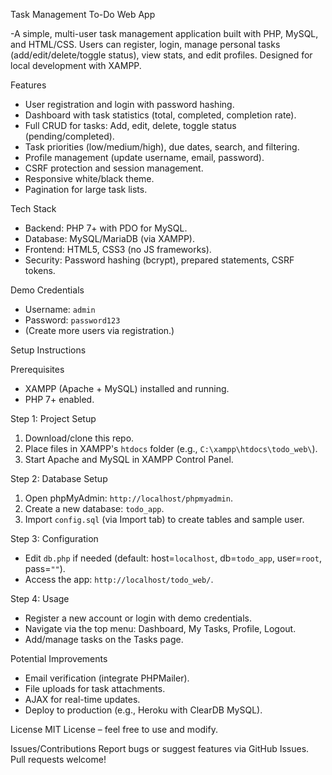  Task Management To-Do Web App

-A simple, multi-user task management application built with PHP, MySQL, and HTML/CSS. Users can register, login, manage personal tasks (add/edit/delete/toggle status), view stats, and edit profiles. Designed for local development with XAMPP.

 Features
- User registration and login with password hashing.
- Dashboard with task statistics (total, completed, completion rate).
- Full CRUD for tasks: Add, edit, delete, toggle status (pending/completed).
- Task priorities (low/medium/high), due dates, search, and filtering.
- Profile management (update username, email, password).
- CSRF protection and session management.
- Responsive white/black theme.
- Pagination for large task lists.

 Tech Stack
- Backend: PHP 7+ with PDO for MySQL.
- Database: MySQL/MariaDB (via XAMPP).
- Frontend: HTML5, CSS3 (no JS frameworks).
- Security: Password hashing (bcrypt), prepared statements, CSRF tokens.

 Demo Credentials
- Username: `admin`
- Password: `password123`
- (Create more users via registration.)

 Setup Instructions

 Prerequisites
- XAMPP (Apache + MySQL) installed and running.
- PHP 7+ enabled.

Step 1: Project Setup
1. Download/clone this repo.
2. Place files in XAMPP's `htdocs` folder (e.g., `C:\xampp\htdocs\todo_web\`).
3. Start Apache and MySQL in XAMPP Control Panel.

Step 2: Database Setup
1. Open phpMyAdmin: `http://localhost/phpmyadmin`.
2. Create a new database: `todo_app`.
3. Import `config.sql` (via Import tab) to create tables and sample user.

 Step 3: Configuration
- Edit `db.php` if needed (default: host=`localhost`, db=`todo_app`, user=`root`, pass=`""`).
- Access the app: `http://localhost/todo_web/`.

Step 4: Usage
- Register a new account or login with demo credentials.
- Navigate via the top menu: Dashboard, My Tasks, Profile, Logout.
- Add/manage tasks on the Tasks page.

 Potential Improvements
- Email verification (integrate PHPMailer).
- File uploads for task attachments.
- AJAX for real-time updates.
- Deploy to production (e.g., Heroku with ClearDB MySQL).

License
MIT License – feel free to use and modify.

Issues/Contributions
Report bugs or suggest features via GitHub Issues. Pull requests welcome!